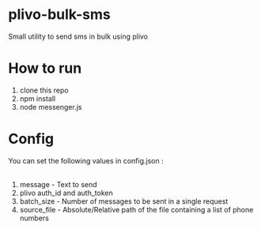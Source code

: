# plivo-bulk-sms
Small utility to send sms in bulk using plivo

# How to run 
1. clone this repo
1. npm install
3. node messenger.js

# Config
You can set the following values in config.json :<br><br>
1. message - Text to send<br>
2. plivo auth_id and auth_token<br>
3. batch_size - Number of messages to be sent in a single request<br>
4. source_file - Absolute/Relative path of the file containing a list of phone numbers<br>

